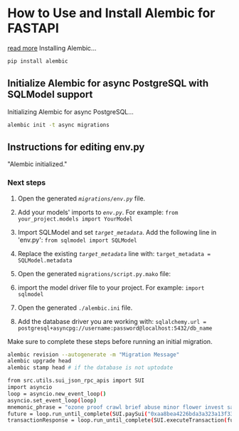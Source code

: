 # How to Use and Install Alembic for FASTAPI

[read more](https://testdriven.io/blog/fastapi-sqlmodel/)
Installing Alembic...

```bash
pip install alembic
```

## Initialize Alembic for async PostgreSQL with SQLModel support

Initializing Alembic for async PostgreSQL...

```bash
alembic init -t async migrations
```

## Instructions for editing env.py

"Alembic initialized."

### Next steps

1. Open the generated *`migrations/env.py`* file.
2. Add your models' imports to *`env.py`*. For example:
`from your_project.models import YourModel`

3. Import SQLModel and set *`target_metadata`*. Add the following line in 'env.py':
`from sqlmodel import SQLModel`

4. Replace the existing *`target_metadata`* line with:
`target_metadata = SQLModel.metadata`

5. Open the generated `migrations/script.py.mako` file:

6. import the model driver file to your project. For example:
`import sqlmodel`

7. Open the generated `./alembic.ini` file.

6. Add the database driver you are working with:
`sqlalchemy.url = postgresql+asyncpg://username:password@localhost:5432/db_name`

Make sure to complete these steps before running an initial migration.

```bash
alembic revision --autogenerate -m "Migration Message"
alembic upgrade head
alembic stamp head # if the database is not uptodate
```


```bash
from src.utils.sui_json_rpc_apis import SUI
import asyncio
loop = asyncio.new_event_loop()
asyncio.set_event_loop(loop)
mnemonic_phrase = "ozone proof crawl brief abuse minor flower invest save banana seat head goose eternal chunk ecology liquid gentle arrange erosion vital photo music beach"
future = loop.run_until_complete(SUI.paySui("0xaa8bea4226bda3a323a13f33157547c5847cbeca1384018bcfc7a4b18cb43b7c", "0x28768bb2c5ede1e7e99ba27301494ba75f933e3c83ce242f43d9dc1b9b455a30", "10", "10000", "0x21a571e5082bea828eeb8c07a940a0194181a0223cb3502d71f4b0f9d1003f26"))
transactionResponse = loop.run_until_complete(SUI.executeTransaction(future.txBytes, mnemonic_phrase))
```